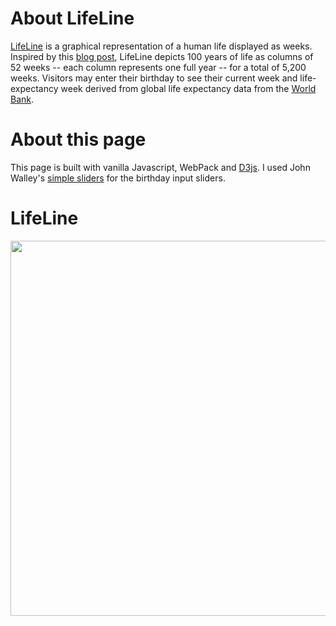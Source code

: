 # About LifeLine

[LifeLine](https://davidfpease.github.io/LifeLine/) is a graphical representation of a human life displayed as weeks.  Inspired by this [blog post](https://waitbutwhy.com/2014/05/life-weeks.html), LifeLine depicts 100 years of life as columns of 52 weeks -- each column represents one full year --  for a total of 5,200 weeks.  Visitors may enter their birthday to see their current week and life-expectancy week derived from global life expectancy data from the [World Bank](https://data.worldbank.org/indicator/SP.DYN.LE00.IN).  

# About this page

This page is built with vanilla Javascript, WebPack and [D3js](https://d3js.org/).  I used John Walley's [simple sliders](https://bl.ocks.org/johnwalley/e1d256b81e51da68f7feb632a53c3518) for the birthday input sliders.  


# LifeLine

<img src="https://media.giphy.com/media/kGwRj3vGBYLp2CCTu1/giphy.gif" width="600">